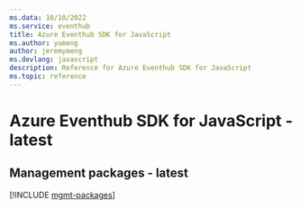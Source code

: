 ```yaml
---
ms.data: 10/10/2022
ms.service: eventhub
title: Azure Eventhub SDK for JavaScript
ms.author: yumeng
author: jeremymeng
ms.devlang: javascript
description: Reference for Azure Eventhub SDK for JavaScript
ms.topic: reference
---
```

# Azure Eventhub SDK for JavaScript - latest

## Management packages - latest
[!INCLUDE [mgmt-packages](eventhub-mgmt-index.md)]
